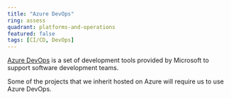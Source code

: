 ```yaml
---
title: "Azure DevOps"
ring: assess
quadrant: platforms-and-operations
featured: false
tags: [CI/CD, DevOps]
---
```


[Azure DevOps](https://azure.microsoft.com/en-us/services/devops/) is a set of development tools provided by Microsoft to support software development teams.

Some of the projects that we inherit hosted on Azure will require us to use Azure DevOps.
